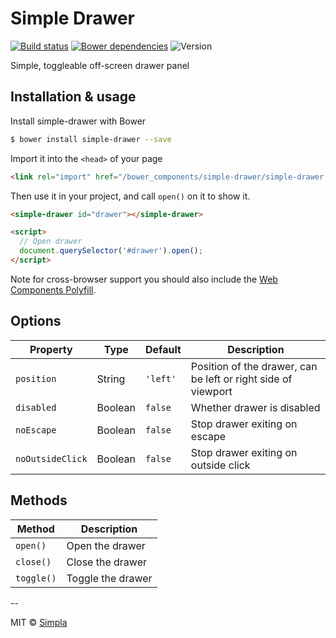 # Simple Drawer
[![Build status][travis-badge]][travis-url] [![Bower dependencies][bowerdeps-badge]][bowerdeps-url] ![Version][bower-badge]

Simple, toggleable off-screen drawer panel

## Installation & usage

Install simple-drawer with Bower

```sh
$ bower install simple-drawer --save
```

Import it into the `<head>` of your page

```html
<link rel="import" href="/bower_components/simple-drawer/simple-drawer.html">
```

Then use it in your project, and call `open()` on it to show it.

```html
<simple-drawer id="drawer"></simple-drawer>

<script>
  // Open drawer
  document.querySelector('#drawer').open();
</script>
```

Note for cross-browser support you should also include the [Web Components Polyfill][webcomponents].

## Options

Property         | Type    | Default   | Description                                                   
---------------- | ------- | --------- | -------------                                                  
`position`       | String  | `'left'`  | Position of the drawer, can be left or right side of viewport 
`disabled`       | Boolean | `false`   | Whether drawer is disabled                                    
`noEscape`       | Boolean | `false`   | Stop drawer exiting on escape                                 
`noOutsideClick` | Boolean | `false`   | Stop drawer exiting on outside click                          

## Methods

Method     | Description       
---------- | -----------       
`open()`   | Open the drawer   
`close()`  | Close the drawer  
`toggle()` | Toggle the drawer 

--

MIT © [Simpla](https://www.simpla.io) 

[webcomponents]: https://github.com/webcomponents/webcomponentsjs

[bower-badge]: https://img.shields.io/bower/v/simple-drawer.svg
[bowerlicense-badge]: https://img.shields.io/bower/l/simple-drawer.svg
[travis-badge]: https://img.shields.io/travis/SimpleElements/simple-drawer.svg
[travis-url]: https://travis-ci.org/SimpleElements/simple-drawer
[bowerdeps-badge]: https://img.shields.io/gemnasium/SimpleElements/simple-drawer.svg
[bowerdeps-url]: https://gemnasium.com/bower/simple-drawer
